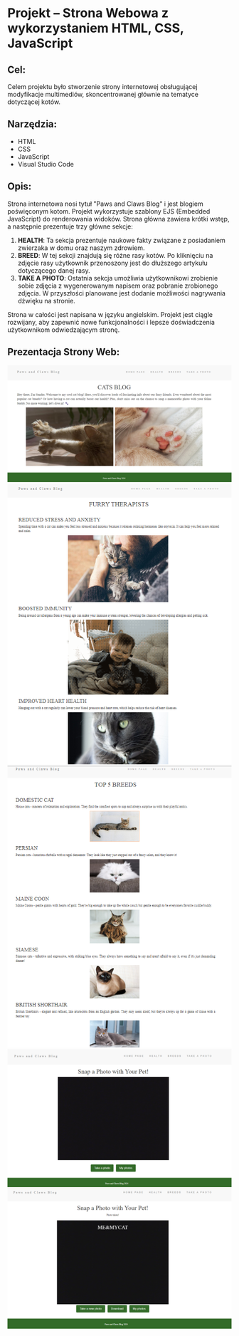 # Projekt – Strona Webowa z wykorzystaniem HTML, CSS, JavaScript

## Cel:
Celem projektu było stworzenie strony internetowej obsługującej modyfikacje multimediów, skoncentrowanej głównie na tematyce dotyczącej kotów.

## Narzędzia:
- HTML
- CSS
- JavaScript
- Visual Studio Code

## Opis:
Strona internetowa nosi tytuł "Paws and Claws Blog" i jest blogiem poświęconym kotom. Projekt wykorzystuje szablony EJS (Embedded JavaScript) do renderowania widoków. Strona główna zawiera krótki wstęp, a następnie prezentuje trzy główne sekcje:

1. **HEALTH**: Ta sekcja prezentuje naukowe fakty związane z posiadaniem zwierzaka w domu oraz naszym zdrowiem.
2. **BREED**: W tej sekcji znajdują się różne rasy kotów. Po kliknięciu na zdjęcie rasy użytkownik przenoszony jest do dłuższego artykułu dotyczącego danej rasy.
3. **TAKE A PHOTO**: Ostatnia sekcja umożliwia użytkownikowi zrobienie sobie zdjęcia z wygenerowanym napisem oraz pobranie zrobionego zdjęcia. W przyszłości planowane jest dodanie możliwości nagrywania dźwięku na stronie.


Strona w całości jest napisana w języku angielskim. 
Projekt jest ciągle rozwijany, aby zapewnić nowe funkcjonalności i lepsze doświadczenia użytkownikom odwiedzającym stronę.

## Prezentacja Strony Web:
![Zdjęcie 1](home_page.png)
![Zdjęcie 2](health.png)
![Zdjęcie 3](breed.png)
![Zdjęcie 4](takephoto.png)
![Zdjęcie 5](takephoto2.png)
